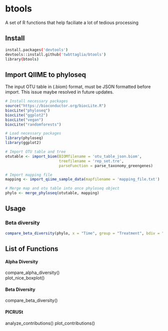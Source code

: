 # btools
A set of R functions that help faciliate a lot of tedious processing

## Install
```bash
install.packages('devtools')
devtools::install.github('twbttaglia/btools')
library(btools)
```

## Import QIIME to phyloseq
The input OTU table in (.biom) format, must be JSON formatted before import. This issue maybe resolved in future updates.

```R
# Install necessary packages
source("https://bioconductor.org/biocLite.R")
biocLite("phyloseq")
biocLite("ggplot2")
biocLite("vegan")
biocLite("randomforests")

# Load necessary packages
library(phyloseq)
library(ggplot2)

# Import OTU table and tree
otutable <- import_biom(BIOMfilename = 'otu_table_json.biom', 
                        treefilename = 'rep_set.tre', 
                        parseFunction = parse_taxonomy_greengenes)

# Import mapping file
mapping <- import_qiime_sample_data(mapfilename = 'mapping_file.txt')

# Merge map and otu table into once phyloseq object
phylo <- merge_phyloseq(otutable, mapping)
```

## Usage
### Beta diversity
```R
compare_beta_diversity(phylo, x = "Time", group = "Treatment", bdiv = "unweighted", test = "adonis")
```


## List of Functions

#### Alpha Diversity
compare_alpha_diversity()  
plot_nice_boxplot()

#### Beta Diversity
compare_beta_diversity()

#### PICRUSt
analyze_contributions()
plot_contributions()
